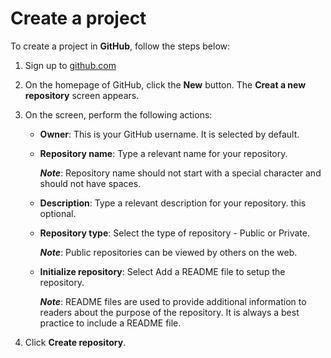 # Create a project

To create a project in **GitHub**, follow the steps below: 

1. Sign up to [github.com](https://github.com/)

2. On the homepage of GitHub, click the **New** button. The **Creat a new repository** screen appears.

3. On the screen, perform the following actions: 

	- **Owner**: This is your GitHub username. It is selected by default.

	- **Repository name**: Type a relevant name for your repository. 

		_**Note**_: Repository name should not start with a special character and should not have spaces.   

	- **Description**: Type a relevant description for your repository. this optional. 

	- **Repository type**: Select the type of repository - Public or Private. 

		_**Note**_: Public repositories can be viewed by others on the web.

	- **Initialize repository**: Select Add a README file to setup the repository. 

		_**Note**_: README files are used to provide additional information to readers about the purpose of the repository. It is always a best practice to include a README file.

4. Click **Create repository**.